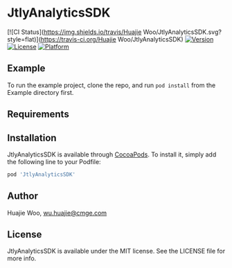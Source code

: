 # JtlyAnalyticsSDK

[![CI Status](https://img.shields.io/travis/Huajie Woo/JtlyAnalyticsSDK.svg?style=flat)](https://travis-ci.org/Huajie Woo/JtlyAnalyticsSDK)
[![Version](https://img.shields.io/cocoapods/v/JtlyAnalyticsSDK.svg?style=flat)](https://cocoapods.org/pods/JtlyAnalyticsSDK)
[![License](https://img.shields.io/cocoapods/l/JtlyAnalyticsSDK.svg?style=flat)](https://cocoapods.org/pods/JtlyAnalyticsSDK)
[![Platform](https://img.shields.io/cocoapods/p/JtlyAnalyticsSDK.svg?style=flat)](https://cocoapods.org/pods/JtlyAnalyticsSDK)

## Example

To run the example project, clone the repo, and run `pod install` from the Example directory first.

## Requirements

## Installation

JtlyAnalyticsSDK is available through [CocoaPods](https://cocoapods.org). To install
it, simply add the following line to your Podfile:

```ruby
pod 'JtlyAnalyticsSDK'
```

## Author

Huajie Woo, wu.huajie@cmge.com

## License

JtlyAnalyticsSDK is available under the MIT license. See the LICENSE file for more info.
